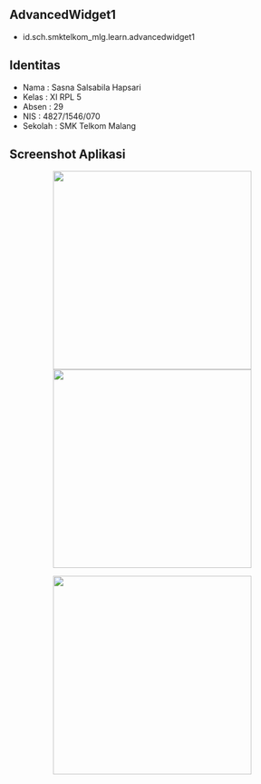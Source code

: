 ## AdvancedWidget1
* id.sch.smktelkom_mlg.learn.advancedwidget1

## Identitas
* Nama  : Sasna Salsabila Hapsari
* Kelas : XI RPL 5
* Absen : 29
* NIS   : 4827/1546/070
* Sekolah : SMK Telkom Malang

## Screenshot Aplikasi
<p align="center">
  <img src="https://cloud.githubusercontent.com/assets/22133030/18816143/2c2ecf5c-836d-11e6-889b-a21e755dadf7.png" width="350"/>
  <img src="https://cloud.githubusercontent.com/assets/22133030/18816146/3645e5c0-836d-11e6-8650-2470a7be739d.png" width="350"/>
</p>
<p align="center">
  <img src="https://cloud.githubusercontent.com/assets/22133030/18816148/3b250968-836d-11e6-9de1-e9356101bfd0.png" width="350"/>
</p>
